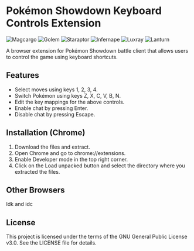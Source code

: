 # Pokémon Showdown Keyboard Controls Extension
![Magcargo](https://img.pokemondb.net/sprites/diamond-pearl/icon/magcargo.png)
![Golem](https://img.pokemondb.net/sprites/diamond-pearl/icon/golem.png)
![Staraptor](https://img.pokemondb.net/sprites/diamond-pearl/icon/staraptor.png)
![Infernape](https://img.pokemondb.net/sprites/diamond-pearl/icon/infernape.png)
![Luxray](https://img.pokemondb.net/sprites/diamond-pearl/icon/luxray.png)
![Lanturn](https://img.pokemondb.net/sprites/diamond-pearl/icon/lanturn.png)

A browser extension for Pokémon Showdown battle client that allows users to control the game using keyboard shortcuts.

## Features
- Select moves using keys 1, 2, 3, 4.
- Switch Pokémon using keys Z, X, C, V, B, N.
- Edit the key mappings for the above controls.
- Enable chat by pressing Enter.
- Disable chat by pressing Escape.
  
## Installation (Chrome)

1. Download the files and extract.
2. Open Chrome and go to chrome://extensions.
3. Enable Developer mode in the top right corner.
4. Click on the Load unpacked button and select the directory where you extracted the files.

## Other Browsers

Idk and idc

## License

This project is licensed under the terms of the GNU General Public License v3.0. See the LICENSE file for details.
